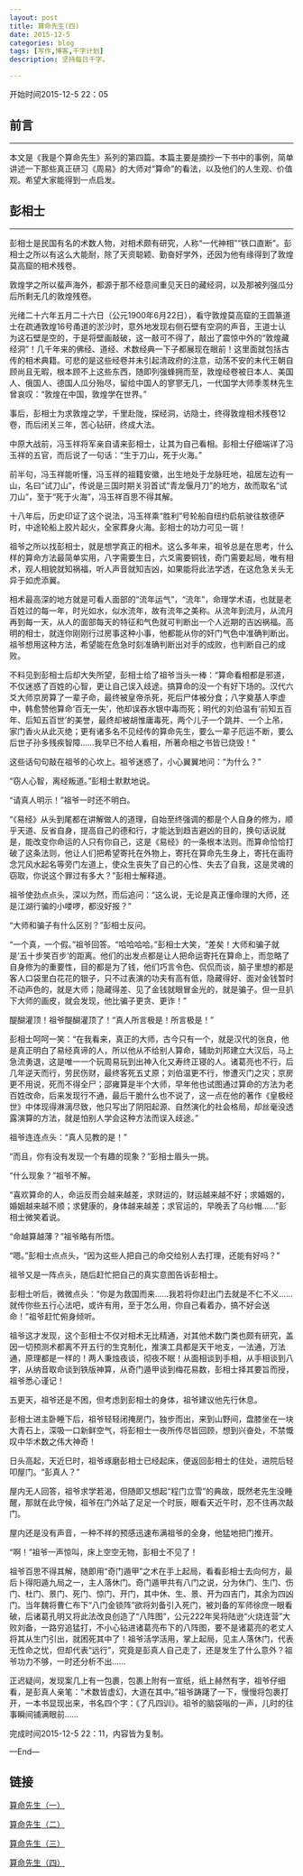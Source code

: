 ```yaml
---
layout: post
title: 算命先生(四)
date: 2015-12-5
categories: blog
tags: [写作,博客,千字计划]
description: 坚持每日千字。

---
```

开始时间2015-12-5 22：05
## 前言
***
本文是《我是个算命先生》系列的第四篇。本篇主要是摘抄一下书中的事例，简单讲述一下那些真正研习《周易》的大师对“算命”的看法，以及他们的人生观、价值观。希望大家能得到一点启发。
## 彭相士
***
彭相士是民国有名的术数人物，对相术颇有研究，人称“一代神相”“铁口直断”。彭相士之所以有这么大能耐，除了天资聪颖、勤奋好学外，还因为他有缘得到了敦煌莫高窟的相术残卷。

敦煌学之所以蜚声海外，都源于那不经意间重见天日的藏经洞，以及那被列强瓜分后所剩无几的敦煌残卷。

光绪二十六年五月二十六日（公元1900年6月22日），看守敦煌莫高窟的王圆篆道士在疏通敦煌16号甬道的淤沙时，意外地发现右侧石壁有空洞的声音，王道士认为这石壁是空的，于是将壁画敲破，这一敲可不得了，敲出了震惊中外的“敦煌藏经洞”！几千年来的佛经、道经、术数经典一下子都展现在眼前！这里面就包括古传的相术典籍。可悲的是这些经卷并未引起清政府的注意，动荡不安的末代王朝自顾尚且无暇，根本顾不上这些东西，随即列强蜂拥而至，敦煌经卷被日本人、美国人、俄国人、德国人瓜分殆尽，留给中国人的寥寥无几，一代国学大师季羡林先生曾哀叹：“敦煌在中国，敦煌学在世界。”

事后，彭相士为求敦煌之学，千里赴陇，探经洞，访隐士，终得敦煌相术残卷12卷，而后闭关三年，苦心钻研，终成大法。

中原大战前，冯玉祥将军亲自请来彭相士，让其为自己看相。彭相士仔细端详了冯玉祥的五官，而后说了一句话：“生于刀山，死于火海。”

前半句，冯玉祥能听懂，冯玉祥的祖籍安徽，出生地处于龙脉旺地，祖居左边有一山，名曰“试刀山”，传说是三国时期关羽首试“青龙偃月刀”的地方，故而取名“试刀山”，至于“死于火海”，冯玉祥百思不得其解。

十八年后，历史印证了这个说法，冯玉祥乘“胜利”号轮船自纽约启航驶往敖德萨时，中途轮船上胶片起火，全家葬身火海。彭相士的功力可见一斑！

祖爷之所以找彭相士，就是想学真正的相术。这么多年来，祖爷总是在思考，什么样的算命方法最简单实用，八字需要生日，六爻需要铜钱，奇门需要起局，唯有相术，观人相貌就知祸福，听人声音就知吉凶，如果能将此法学透，在这危急关头无异于如虎添翼。

相术最高深的地方就是可看人面部的“流年运气”，“流年”，命理学术语，也就是老百姓过的每一年，时光如水，似水流年，故有流年之美称。从流年到流月，从流月再到每一天，从人的面部每天的特征和气色就可判断出一个人近期的吉凶祸福。高明的相士，就连你刚刚行过房事这种小事，他都能从你的奸门气色中准确判断出。祖爷想用这种方法，希望能在危急时刻准确判断出对手的成败，也判断自己的成败。

不料见到彭相士后却大失所望，彭相士给了祖爷当头一棒：“算命看相都是邪道，不仅迷惑了百姓的心智，更让自己误入歧途。搞算命的没一个有好下场的。汉代六爻大师京房算了一辈子命，最终被皇帝杀死，死后尸体被分食；八字奠基人李虚中，韩愈赞他算命‘百无一失’，他却误吞水银中毒而死；明代的刘伯温有‘前知五百年、后知五百世’的美誉，最终却被胡惟庸毒死，两个儿子一个跳井、一个上吊，家门香火从此灭绝；更有诸多名不见经传的算命先生，要么一辈子厄运不断，要么后世子孙多残疾智障……我早已不给人看相，所著命相之书皆已烧毁！”

这些话句句敲在祖爷的心坎上。祖爷迷惑了，小心翼翼地问：“为什么？”

“窃人心智，离经叛道。”彭相士默默地说。

“请真人明示！”祖爷一时还不明白。

“《易经》从头到尾都在讲解做人的道理，自始至终强调的都是个人自身的修为，顺乎天道、反省自身，提高自己的德和行，才能达到趋吉避凶的目的，换句话说就是，能改变你命运的人只有你自己，这是《易经》的一条根本法则。而算命恰恰打破了这条法则，他让人们把希望寄托在外物上，寄托在算命先生身上，寄托在画符念咒风水起名等旁门左道上，使众生丧失了自己的心性、失去了自我，这是灵魂的窃取，你说这个罪过有多大？”彭相士解释道。

祖爷使劲点点头，深以为然，而后追问：“这么说，无论是真正懂命理的大师，还是江湖行骗的小喽啰，都没好报？”

“大师和骗子有什么区别？”彭相士反问。

“一个真，一个假。”祖爷回答。“哈哈哈哈。”彭相士大笑，“差矣！大师和骗子就是‘五十步笑百步’的距离。他们的出发点都是让人把命运寄托在算命上，而忽略了自身修为的重要性，目的都是为了钱，他们巧言令色、侃侃而谈，脑子里想的都是客人口袋里白花花的银子，只不过表演的功夫有高有低，隐藏得好、面对金钱暂时不动声色的，就是大师；隐藏得差、见了金钱就眼冒金光的，就是骗子。但一旦扒下大师的画皮，就会发现，他比骗子更贪、更诈！”

醍醐灌顶！祖爷醍醐灌顶了！“真人所言极是！所言极是！”

彭相士呵呵一笑：“在我看来，真正的大师，古今只有一个，就是汉代的张良，他是真正明白了易经真谛的人，所以他从不给别人算命，辅助刘邦建立大汉后，马上急流勇退，这是唯一一个玩周易玩到出神入化又寿终正寝的人。诸葛亮也不行，后几年逆天而行，劳民伤财，最终客死五丈原；刘伯温更不行，惨遭灭门之灾；京房更不用说，死而不得全尸；邵雍算是半个大师，早年他也试图通过算命的方法为老百姓改命，后来发现行不通，最后干脆什么也不说了，这一点在他的著作《皇极经世》中体现得淋漓尽致，他只写出了阴阳起源、自然演化的社会格局，却丝毫没透露演算的方法，就是怕别人学会这种方法而误入歧途。”

祖爷连连点头：“真人见教的是！”

“而且，你有没有发现一个有趣的现象？”彭相士眉头一挑。

“什么现象？”祖爷不解。

“喜欢算命的人，命运反而会越来越差，求财运的，财运越来越不好；求婚姻的，婚姻越来越不顺；求健康的，身体越来越差；求官运的，早晚丢了乌纱帽……”彭相士微笑着说。

“命越算越薄？”祖爷略有所悟。

“嗯。”彭相士点点头，“因为这些人把自己的命交给别人去打理，还能有好吗？”

祖爷又是一阵点头，随后赶忙把自己的真实意图告诉彭相士。

彭相士听后，微微点头：“你是为救国而来……我若将你赶出门去就是不仁不义……就传你些五行心法吧，或许有用，至于怎么用，你自己看着办，搞不好会送命！”祖爷赶忙俯身倾听。

祖爷这才发现，这个彭相士不仅对相术无比精通，对其他术数门类也颇有研究，盖因一切预测术都离不开五行的生克制化，推演工具都是天干地支，一法通，万法通，原理都是一样的！两人秉烛夜谈，彻夜不眠！从面相谈到手相，从手相谈到八字，从纳音取命谈到铁版神算，从奇门遁甲谈到梅花易数，彭相士择其要旨而授，祖爷悉心谨记！

五更天，祖爷还是不困，但考虑到彭相士的身体，祖爷建议他先行休息。

彭相士进主卧睡下后，祖爷轻轻闭掩房门，独步而出，来到山野间，盘膝坐在一块大青石上，深吸一口新鲜空气，将彭相士一夜所传尽皆回顾，想到兴奋处，不禁慨叹中华术数之伟大神奇！

日头高起，天近巳时，祖爷琢磨彭相士已经起床，便返回彭相士的住处，进院后轻叩屋门。“彭真人？”

屋内无人回答，祖爷求学若渴，但随即又想起“程门立雪”的典故，既然老先生没睡醒，那就在此守候，祖爷在门外站了足足一个时辰，眼看天近午时，忍不住再次敲门。

屋内还是没有声音，一种不祥的预感迅速布满祖爷的全身，他猛地把门推开。

“啊！”祖爷一声惊叫，床上空空无物，彭相士不见了！

祖爷百思不得其解，随即用“奇门遁甲”之术在手上起局，看看彭相士去向何方，最后卜得阳遁九局之一，主人落休门。奇门遁甲共有八门之说，分为休门、生门、伤门、杜门、景门、死门、惊门、开门，其中休、生、景、开为四吉门，其余为四凶门。当年魏将曹仁布下“八门金锁阵”欲将刘备引入死门，被刘备的军师徐庶一眼看破，后诸葛孔明又将此法改良创造了“八阵图”，公元222年吴将陆逊“火烧连营”大败刘备，一路穷追猛打，不小心钻进诸葛亮布下的八阵图，要不是诸葛亮的老丈人将其从生门引出，就困死其中了！祖爷活学活用，掌上起局，见主人落休门，代表无性命之忧，但却代表“远行”，究竟是彭真人自己走了，还是发生了什么意外？祖爷功力不够，一时还分析不出……

正迟疑间，发现案几上有一包裹，包裹上附有一宣纸，纸上赫然有字，祖爷仔细看，是彭真人亲笔：“术数皆虚幻，大道在其中。”祖爷踌躇了一下，慢慢将包裹打开，一本书显现出来，书名四个字：《了凡四训》。祖爷的脑袋嗡的一声，儿时的往事瞬间铺满眼前……完成时间2015-12-5 22：11，内容皆为复制。

—End—




## 链接

[算命先生（一）](http://showhilllee.github.io/blog/2015/12/03/the-fortune-teller/)

[算命先生（二）](http://showhilllee.github.io/blog/2015/12/03/the-fortune-teller2/)

[算命先生（三）](http://showhilllee.github.io/blog/2015/12/04/the-fortune-teller3/)

[算命先生（四）](http://showhilllee.github.io/blog/2015/12/05/the-fortune-teller4/)


